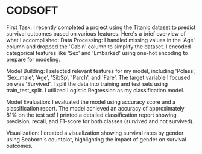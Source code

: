 # CODSOFT
First Task:
I recently completed a project using the Titanic dataset to predict survival outcomes based on various features. 
Here's a brief overview of what I accomplished:
Data Processing:
I handled missing values in the 'Age' column and dropped the 'Cabin' column to simplify the dataset.
I encoded categorical features like 'Sex' and 'Embarked' using one-hot encoding to prepare for modeling.

Model Building:
I selected relevant features for my model, including 'Pclass', 'Sex_male', 'Age', 'SibSp', 'Parch', and 'Fare'.
The target variable I focused on was 'Survived'.
I split the data into training and test sets using train_test_split.
I utilized Logistic Regression as my classification model.

Model Evaluation:
I evaluated the model using accuracy score and a classification report.
The model achieved an accuracy of approximately 81% on the test set!
I printed a detailed classification report showing precision, recall, 
and F1-score for both classes (survived and not survived).

Visualization:
I created a visualization showing survival rates by gender using Seaborn's countplot, 
highlighting the impact of gender on survival outcomes.
